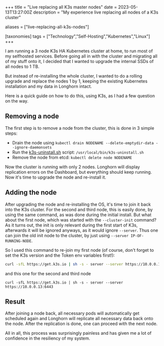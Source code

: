 +++
title = "Live replacing all K3s master nodes"
date = 2023-05-13T13:27:00Z
description = "My experience live replacing all nodes of a K3s cluster"

aliases = ["live-replacing-all-k3s-nodes"]

[taxonomies]
tags = ["Technology","Self-Hosting","Kubernetes","Linux"]
+++

I am running a 3 node K3s HA Kubernetes cluster at home, to run most of my selfhosted services. Before going all in with the cluster and migrating all of my stuff onto it, I decided that I wanted to upgrade the internal SSDs of all nodes to 1 TB.

But instead of re-installing the whole cluster, I wanted to do a rolling upgrade and replace the nodes 1 by 1, keeping the existing Kubernetes installation and my data in Longhorn intact.

Here is a quick guide on how to do this, using K3s, as I had a few question on the way.

## Removing a node

The first step is to remove a node from the cluster, this is done in 3 simple steps:

- Drain the node using `kubectl drain NODENAME --delete-emptydir-data --ignore-daemonsets`
- Run the [k3s-uninstall.sh](https://docs.k3s.io/installation/uninstall) script: `/usr/local/bin/k3s-uninstall.sh`
- Remove the node from etcd: `kubectl delete node NODENAME`

Now the cluster is running with only 2 nodes. Longhorn will display replication errors on the Dashboard, but everything should keep running. Now it's time to upgrade the node and re-install it.

## Adding the node

After upgrading the node and re-installing the OS, it's time to join it back into the K3s cluster. For the second and third node, this is easily done, by using the same command, as was done during the initial install. But what about the first node, which was started with the `--cluster-init` command? As it turns out, the init is only relevant during the first start of K3s, afterwards it will be ignored anyways, as it would ignore `--server`. Thus one can join the old init node to the cluster, by just using `--server IP-OF-RUNNING-NODE`.

So I used this command to re-join my first node (of course, don't forget to set the K3s version and the Token env variables first!):

```sh
curl -sfL https://get.k3s.io | sh -s - server --server https://10.0.0.14:6443
```

and this one for the second and third node

```
curl -sfL https://get.k3s.io | sh -s - server --server https://10.0.0.13:6443
```

## Result

After joining a node back, all necessary pods will automatically get scheduled again and Longhorn will replicate all necessary data back onto the node. After the replication is done, one can proceed with the next node.

All in all, this process was surprisingly painless and has given me a lot of confidence in the resiliency of my system.
